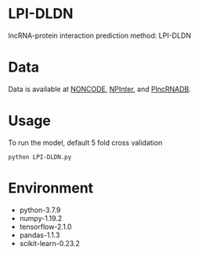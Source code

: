 # LPI-DLDN
lncRNA-protein interaction prediction method: LPI-DLDN

# Data
Data is available at [NONCODE](http://www.noncode.org/), [NPInter](http://bigdata.ibp.ac.cn/npinter3/index.htm), and [PlncRNADB](http://bis.zju.edu.cn/PlncRNADB/).

# Usage

To run the model, default 5 fold cross validation
```
python LPI-DLDN.py
```

# Environment
* python-3.7.9
* numpy-1.19.2
* tensorflow-2.1.0
* pandas-1.1.3
* scikit-learn-0.23.2




